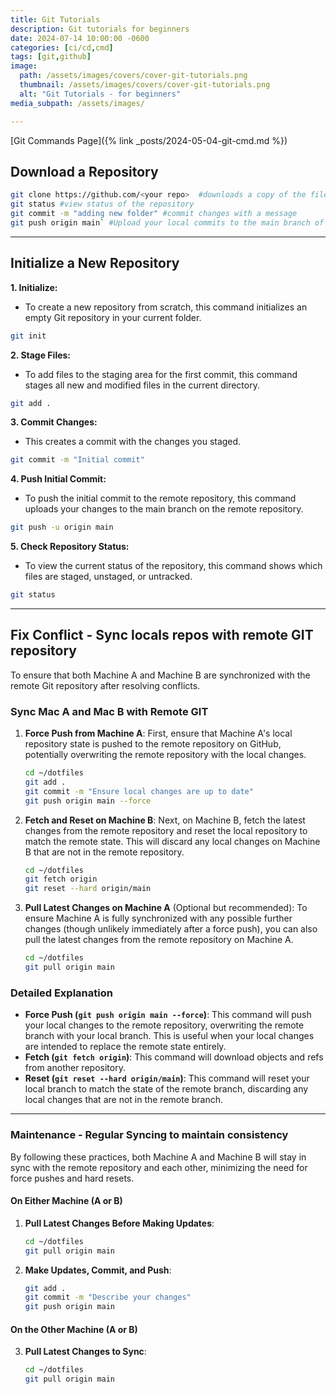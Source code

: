 ```yaml
---
title: Git Tutorials
description: Git tutorials for beginners
date: 2024-07-14 10:00:00 -0600
categories: [ci/cd,cmd]
tags: [git,github]
image:
  path: /assets/images/covers/cover-git-tutorials.png
  thumbnail: /assets/images/covers/cover-git-tutorials.png
  alt: "Git Tutorials - for beginners"
media_subpath: /assets/images/

---
```


[Git Commands Page]({% link _posts/2024-05-04-git-cmd.md %})

## Download a Repository
```bash
git clone https://github.com/<your repo>  #downloads a copy of the files
git status #view status of the repository
git commit -m "adding new folder" #commit changes with a message
git push origin main` #Upload your local commits to the main branch of remote repository.
```

---

## Initialize a New Repository

**1. Initialize:**
- To create a new repository from scratch, this command initializes an empty Git repository in your current folder.

```bash
git init
```
**2. Stage Files:**
- To add files to the staging area for the first commit, this command stages all new and modified files in the current directory.

```bash
git add .
```

**3. Commit Changes:**
- This creates a commit with the changes you staged.

```bash
git commit -m "Initial commit"
```

**4. Push Initial Commit:**
  - To push the initial commit to the remote repository, this command uploads your changes to the main branch on the remote repository.

```bash
git push -u origin main
```

**5. Check Repository Status:**
- To view the current status of the repository, this command shows which files are staged, unstaged, or untracked.

```bash
git status
```

---

## Fix Conflict - Sync locals repos with remote GIT repository

To ensure that both Machine A and Machine B are synchronized with the remote Git repository after resolving conflicts.


### Sync Mac A and Mac B with Remote GIT

1. **Force Push from Machine A**:
   First, ensure that Machine A's local repository state is pushed to the remote repository on GitHub, potentially overwriting the remote repository with the local changes.

   ```sh
   cd ~/dotfiles
   git add .
   git commit -m "Ensure local changes are up to date"
   git push origin main --force
   ```

2. **Fetch and Reset on Machine B**:
   Next, on Machine B, fetch the latest changes from the remote repository and reset the local repository to match the remote state. This will discard any local changes on Machine B that are not in the remote repository.

   ```sh
   cd ~/dotfiles
   git fetch origin
   git reset --hard origin/main
   ```

3. **Pull Latest Changes on Machine A** (Optional but recommended):
   To ensure Machine A is fully synchronized with any possible further changes (though unlikely immediately after a force push), you can also pull the latest changes from the remote repository on Machine A.

   ```sh
   cd ~/dotfiles
   git pull origin main
   ```

### Detailed Explanation

- **Force Push (`git push origin main --force`)**: This command will push your local changes to the remote repository, overwriting the remote branch with your local branch. This is useful when your local changes are intended to replace the remote state entirely.
- **Fetch (`git fetch origin`)**: This command will download objects and refs from another repository.
- **Reset (`git reset --hard origin/main`)**: This command will reset your local branch to match the state of the remote branch, discarding any local changes that are not in the remote branch.


---

### Maintenance - Regular Syncing to maintain consistency
By following these practices, both Machine A and Machine B will stay in sync with the remote repository and each other, minimizing the need for force pushes and hard resets.

#### On Either Machine (A or B)

1. **Pull Latest Changes Before Making Updates**:
   ```sh
   cd ~/dotfiles
   git pull origin main
   ```

2. **Make Updates, Commit, and Push**:
   ```sh
   git add .
   git commit -m "Describe your changes"
   git push origin main
   ```

#### On the Other Machine (A or B)

3. **Pull Latest Changes to Sync**:
   ```sh
   cd ~/dotfiles
   git pull origin main
   ```
